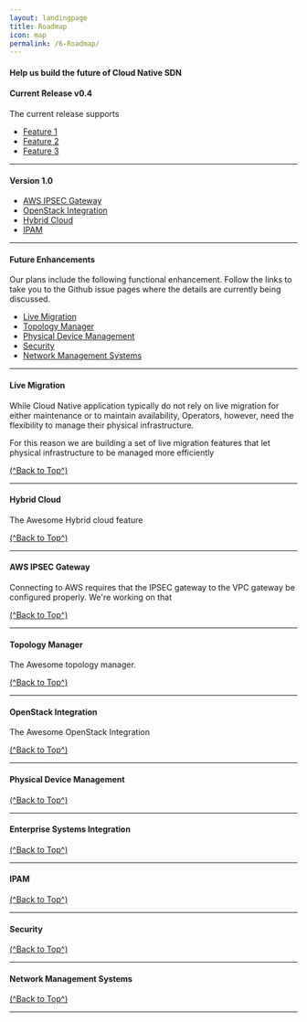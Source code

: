 ```yaml
---
layout: landingpage
title: Roadmap
icon: map
permalink: /6-Roadmap/
---
```


#### Help us build the future of Cloud Native SDN

#### Current Release v0.4

The current release supports

- [Feature 1](feature-1)
- [Feature 2](feature-1)
- [Feature 3](feature-1)


---

#### Version 1.0

- [AWS IPSEC Gateway](#aws-ipsec-gateway)
- [OpenStack Integration](#openstack-integration)
- [Hybrid Cloud](#hybrid-cloud)
- [IPAM](#ipam)

---

#### Future Enhancements

Our plans include the following functional enhancement. Follow the links to take you to the Github issue pages where the details are currently being discussed. 

- [Live Migration](#live-migration)
- [Topology Manager](#topology-manager)
- [Physical Device Management](#physical-device-management)
- [Security](#security)
- [Network Management Systems](#network-management-systems)

---

#### Live Migration

While Cloud Native application typically do not rely on live migration for either maintenance or to maintain availability, Operators, however, need the flexibility to manage their physical infrastructure. 

For this reason we are building a set of live migration features that let physical infrastructure to be managed more efficiently

[(^Back to Top^)](#help-us-build-the-future-of-cloud-native-sdn)

---

#### Hybrid Cloud

The Awesome Hybrid cloud feature 

[(^Back to Top^)](#help-us-build-the-future-of-cloud-native-sdn)

---

#### AWS IPSEC Gateway

Connecting to AWS requires that the IPSEC gateway to the VPC gateway be configured properly. We're working on that

[(^Back to Top^)](#help-us-build-the-future-of-cloud-native-sdn)

---

#### Topology Manager

The Awesome topology manager.

[(^Back to Top^)](#help-us-build-the-future-of-cloud-native-sdn)

---

#### OpenStack Integration

The Awesome OpenStack Integration

[(^Back to Top^)](#help-us-build-the-future-of-cloud-native-sdn)

---

#### Physical Device Management

[(^Back to Top^)](#help-us-build-the-future-of-cloud-native-sdn)

---

#### Enterprise Systems Integration

[(^Back to Top^)](#help-us-build-the-future-of-cloud-native-sdn)

---

#### IPAM

[(^Back to Top^)](#help-us-build-the-future-of-cloud-native-sdn)

---

#### Security

[(^Back to Top^)](#help-us-build-the-future-of-cloud-native-sdn)

---

#### Network Management Systems

[(^Back to Top^)](#help-us-build-the-future-of-cloud-native-sdn)

---
